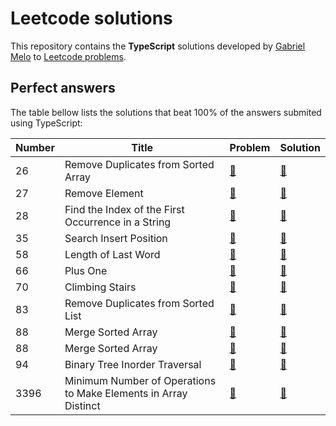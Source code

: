 # Leetcode solutions

This repository contains the **TypeScript** solutions developed by [Gabriel Melo](https://gabrielmelo.dev) to [Leetcode problems](https://leetcode.com/problemset/).

## Perfect answers

The table bellow lists the solutions that beat 100% of the answers submited using TypeScript:

|Number|Title|Problem|Solution|
|---|---|---|---|
|26|Remove Duplicates from Sorted Array|[🔗](https://leetcode.com/problems/remove-duplicates-from-sorted-array)|[🔗](26.remove-duplicates-from-sorted-array.ts)|
|27|Remove Element|[🔗](https://leetcode.com/problems/remove-element)|[🔗](27.remove-element.ts)|
|28|Find the Index of the First Occurrence in a String|[🔗](https://leetcode.com/problems/find-the-index-of-the-first-occurrence-in-a-string)|[🔗](28.find-the-index-of-the-first-occurrence-in-a-string.ts)|
|35|Search Insert Position|[🔗](https://leetcode.com/problems/search-insert-position)|[🔗](35.search-insert-position.ts)|
|58|Length of Last Word|[🔗](https://leetcode.com/problems/length-of-last-word)|[🔗](58.length-of-last-word.ts)|
|66|Plus One|[🔗](https://leetcode.com/problems/plus-one)|[🔗](66.plus-one.ts)|
|70|Climbing Stairs|[🔗](https://leetcode.com/problems/climbing-stairs)|[🔗](70.climbing-stairs.ts)|
|83|Remove Duplicates from Sorted List|[🔗](https://leetcode.com/problems/remove-duplicates-from-sorted-list)|[🔗](83.remove-duplicates-from-sorted-list.ts)|
|88|Merge Sorted Array|[🔗](https://leetcode.com/problems/merge-sorted-array)|[🔗](88.merge-sorted-array.ts)|
|88|Merge Sorted Array|[🔗](https://leetcode.com/problems/merge-sorted-array)|[🔗](88.merge-sorted-array.ts)|
|94|Binary Tree Inorder Traversal|[🔗](https://leetcode.com/problems/binary-tree-inorder-traversal)|[🔗](94.binary-tree-inorder-traversal.ts)|
|3396|Minimum Number of Operations to Make Elements in Array Distinct|[🔗](https://leetcode.com/problems/minimum-number-of-operations-to-make-elements-in-array-distinct)|[🔗](3396.minimum-number-of-operations-to-make-elements-in-array-distinct.ts)|
